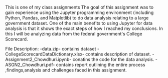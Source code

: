 This is one of my class assignments
The goal of this assignment was to gain experience using the Jupyter programming environment (including Python, Pandas, and Matplotlib) to do data analysis relating to a large government dataset. One of the main benefits to using Jupyter for data analysis is that it shows the exact steps of how I reached my conclusions. In this I will be analyzing data from the federal government's College Scorecard.

File Description:                                                                                                               -data.zip- contains dataset                                                                           -CollegeScorecardDataDictionary.xlsx- contains description of dataset.                                           -Assignment2_Chowdhuri.ipynb- conatins the code for the data analysis.                                               -ASGN2_Chowdhuri.pdf- contains report outlining the entire process ,findings,analysis and challenges faced in this assignment.
